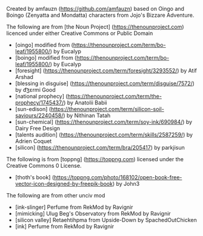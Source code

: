 Created by amfauzn (https://github.com/amfauzn) based on Oingo and Boingo (Zenyatta and Mondatta) characters from Jojo's Bizzare Adventure.

The following are from [the Noun Project] (https://thenounproject.com) licenced under either Creative Commons or Public Domain
* [oingo] modified from (https://thenounproject.com/term/bo-leaf/1955800/) by Eucalyp
* [boingo] modified from (https://thenounproject.com/term/bo-leaf/1955800/) by Eucalyp
* [foresight] (https://thenounproject.com/term/foresight/3293552/) by Atif Arshad
* [blessing in disguise] (https://thenounproject.com/term/disguise/7572/) by d͡ʒɛrmi Good
* [national prophecy] (https://thenounproject.com/term/the-prophecy/1745437/) by Anatolii Babii
* [sun-edison] (https://thenounproject.com/term/silicon-soil-saviours/2240458/) by Nithinan Tatah
* [sun-chemical] (https://thenounproject.com/term/soy-ink/690984/) by Dairy Free Design
* [talents audition] (https://thenounproject.com/term/skills/2587259/) by Adrien Coquet
* [silicon] (https://thenounproject.com/term/bra/205417) by parkjisun

The following is from [toppng] (https://toppng.com) licensed under the Creative Commons 0 License. 
* [thoth's book] (https://toppng.com/photo/168102/open-book-free-vector-icon-designed-by-freepik-book) by John3

The following are from other unciv mod
* [ink-slinger] Perfume from RekMod by Ravignir
* [mimicking] Ulug Beg's Observatory from RekMod by Ravignir
* [silicon valley] Retaehtihpma from Upside-Down by SpachedOutChicken
* [ink] Perfume from RekMod by Ravignir
